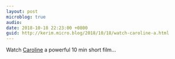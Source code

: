 ```yaml
---
layout: post
microblog: true
audio: 
date: 2018-10-18 22:23:00 +0800
guid: http://kerim.micro.blog/2018/10/18/watch-caroline-a.html
---
```

Watch [Caroline](https://vimeo.com/295591903) a powerful 10 min short film…
